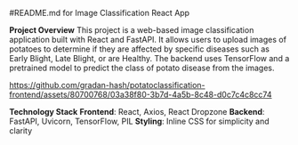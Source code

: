 

#README.md for Image Classification React App

**Project Overview**
This project is a web-based image classification application built with React and FastAPI. It allows users to upload images of potatoes to determine if they are affected by specific diseases such as Early Blight, Late Blight, or are Healthy. The backend uses TensorFlow and a pretrained model to predict the class of potato disease from the images.

https://github.com/gradan-hash/potatoclassification-frontend/assets/80700768/03a38f80-3b7d-4a5b-8c48-d0c7c4c8cc74


**Technology Stack**
**Frontend**: React, Axios, React Dropzone
**Backend**: FastAPI, Uvicorn, TensorFlow, PIL
**Styling**: Inline CSS for simplicity and clarity




